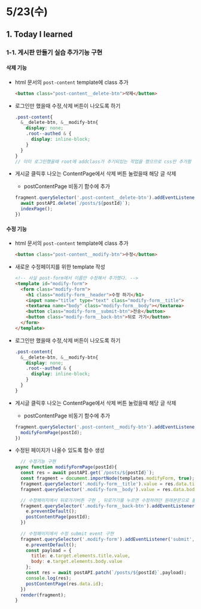 # 5/23(수)

## 1. Today I learned

### 1-1. 게시판 만들기 실습 추가기능 구현

#### 삭제 기능
- html 문서의 `post-content` template에 class 추가
  ```html
  <button class="post-content__delete-btn">삭제</button> 
  ```

- 로그인만 했을때 수정,삭제 버튼이 나오도록 하기
  ```scss
  .post-content{
    &__delete-btn, &__modify-btn{
      display: none;
      .root--authed & {
        display: inline-block;
      }
    }
  }
  // 이미 로그인했을때 root에 addclass가 추기되있는 작업을 했으므로 css만 추가함
  ```

- 게시글 클릭후 나오는 ContentPage에서 삭제 버튼 눌렀을때 해당 글 삭제
  - postContentPage 비동기 함수에 추가
  ```js
  fragment.querySelector('.post-content__delete-btn').addEventListener('click', async e=>{
    await postAPI.delete(`/posts/${postId}`);
    indexPage();
  })
  ```

#### 수정 기능
- html 문서의 `post-content` template에 class 추가
  ```html
  <button class="post-content__modify-btn">수정</button> 
  ```

- 새로운 수정페이지를 위한 template 작성
  ```html
  <!-- 사실 post-form에서 이름만 수정해서 추가했다. -->
  <template id="modify-form">
    <form class="modify-form">
      <h1 class="modify-form__header">수정 하기</h1>
      <input name="title" type="text" class="modify-form__title">
      <textarea name="body" class="modify-form__body"></textarea>
      <button class="modify-form__submit-btn">전송</button>
      <button class="modify-form__back-btn">뒤로 가기</button>
    </form>
  </template>
  ```

- 로그인만 했을때 수정,삭제 버튼이 나오도록 하기
  ```scss
  .post-content{
    &__delete-btn, &__modify-btn{
      display: none;
      .root--authed & {
        display: inline-block;
      }
    }
  }
  ```

- 게시글 클릭후 나오는 ContentPage에서 삭제 버튼 눌렀을때 해당 글 삭제
  - postContentPage 비동기 함수에 추가
  ```js
  fragment.querySelector('.post-content__modify-btn').addEventListener('click', e=>{
    modifyFormPage(postId);
  })
  ```

- 수정된 페이지가 나올수 있도록 함수 생성
  ```js
    // 수정기능 구현
  async function modifyFormPage(postId){
    const res = await postAPI.get(`/posts/${postId}`);
    const fragment = document.importNode(templates.modifyForm, true);
    fragment.querySelector('.modify-form__title').value = res.data.title;
    fragment.querySelector('.modify-form__body').value = res.data.body;

    // 수정페이지에서 뒤로가기버튼 구현 , 뒤로가기를 누르면 수정하려던 원래본문으로 돌아간다
    fragment.querySelector('.modify-form__back-btn').addEventListener('click', e=>{
      e.preventDefault();
      postContentPage(postId);
    })
    
    // 수정페이지에서 수정 submit event 구현
    fragment.querySelector('.modify-form').addEventListener('submit', async e=>{
      e.preventDefault();
      const payload = {
        title: e.target.elements.title.value,
        body: e.target.elements.body.value
      };
      const res = await postAPI.patch(`/posts/${postId}`,payload);
      console.log(res);
      postContentPage(res.data.id);
    })
    render(fragment);
  }
  ```